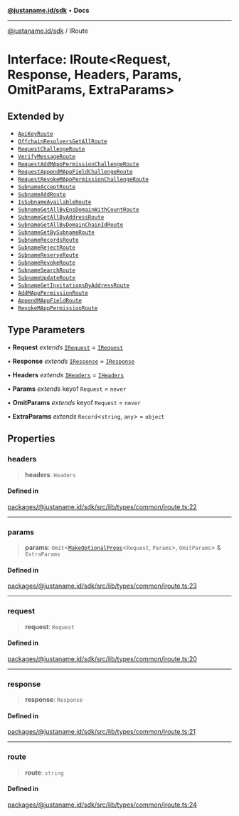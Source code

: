 [**@justaname.id/sdk**](../README.md) • **Docs**

***

[@justaname.id/sdk](../globals.md) / IRoute

# Interface: IRoute\<Request, Response, Headers, Params, OmitParams, ExtraParams\>

## Extended by

- [`ApiKeyRoute`](ApiKeyRoute.md)
- [`OffchainResolversGetAllRoute`](OffchainResolversGetAllRoute.md)
- [`RequestChallengeRoute`](RequestChallengeRoute.md)
- [`VerifyMessageRoute`](VerifyMessageRoute.md)
- [`RequestAddMAppPermissionChallengeRoute`](RequestAddMAppPermissionChallengeRoute.md)
- [`RequestAppendMAppFieldChallengeRoute`](RequestAppendMAppFieldChallengeRoute.md)
- [`RequestRevokeMAppPermissionChallengeRoute`](RequestRevokeMAppPermissionChallengeRoute.md)
- [`SubnameAcceptRoute`](SubnameAcceptRoute.md)
- [`SubnameAddRoute`](SubnameAddRoute.md)
- [`IsSubnameAvailableRoute`](IsSubnameAvailableRoute.md)
- [`SubnameGetAllByEnsDomainWithCountRoute`](SubnameGetAllByEnsDomainWithCountRoute.md)
- [`SubnameGetAllByAddressRoute`](SubnameGetAllByAddressRoute.md)
- [`SubnameGetAllByDomainChainIdRoute`](SubnameGetAllByDomainChainIdRoute.md)
- [`SubnameGetBySubnameRoute`](SubnameGetBySubnameRoute.md)
- [`SubnameRecordsRoute`](SubnameRecordsRoute.md)
- [`SubnameRejectRoute`](SubnameRejectRoute.md)
- [`SubnameReserveRoute`](SubnameReserveRoute.md)
- [`SubnameRevokeRoute`](SubnameRevokeRoute.md)
- [`SubnameSearchRoute`](SubnameSearchRoute.md)
- [`SubnameUpdateRoute`](SubnameUpdateRoute.md)
- [`SubnameGetInvitationsByAddressRoute`](SubnameGetInvitationsByAddressRoute.md)
- [`AddMAppPermissionRoute`](AddMAppPermissionRoute.md)
- [`AppendMAppFieldRoute`](AppendMAppFieldRoute.md)
- [`RevokeMAppPermissionRoute`](RevokeMAppPermissionRoute.md)

## Type Parameters

• **Request** *extends* [`IRequest`](IRequest.md) = [`IRequest`](IRequest.md)

• **Response** *extends* [`IResponse`](IResponse.md) = [`IResponse`](IResponse.md)

• **Headers** *extends* [`IHeaders`](IHeaders.md) = [`IHeaders`](IHeaders.md)

• **Params** *extends* keyof `Request` = `never`

• **OmitParams** *extends* keyof `Request` = `never`

• **ExtraParams** *extends* `Record`\<`string`, `any`\> = `object`

## Properties

### headers

> **headers**: `Headers`

#### Defined in

[packages/@justaname.id/sdk/src/lib/types/common/iroute.ts:22](https://github.com/JustaName-id/JustaName-sdk/blob/577c5c787ef18bf8ddf8b997f021738a0e8ca336/packages/@justaname.id/sdk/src/lib/types/common/iroute.ts#L22)

***

### params

> **params**: `Omit`\<[`MakeOptionalProps`](../type-aliases/MakeOptionalProps.md)\<`Request`, `Params`\>, `OmitParams`\> & `ExtraParams`

#### Defined in

[packages/@justaname.id/sdk/src/lib/types/common/iroute.ts:23](https://github.com/JustaName-id/JustaName-sdk/blob/577c5c787ef18bf8ddf8b997f021738a0e8ca336/packages/@justaname.id/sdk/src/lib/types/common/iroute.ts#L23)

***

### request

> **request**: `Request`

#### Defined in

[packages/@justaname.id/sdk/src/lib/types/common/iroute.ts:20](https://github.com/JustaName-id/JustaName-sdk/blob/577c5c787ef18bf8ddf8b997f021738a0e8ca336/packages/@justaname.id/sdk/src/lib/types/common/iroute.ts#L20)

***

### response

> **response**: `Response`

#### Defined in

[packages/@justaname.id/sdk/src/lib/types/common/iroute.ts:21](https://github.com/JustaName-id/JustaName-sdk/blob/577c5c787ef18bf8ddf8b997f021738a0e8ca336/packages/@justaname.id/sdk/src/lib/types/common/iroute.ts#L21)

***

### route

> **route**: `string`

#### Defined in

[packages/@justaname.id/sdk/src/lib/types/common/iroute.ts:24](https://github.com/JustaName-id/JustaName-sdk/blob/577c5c787ef18bf8ddf8b997f021738a0e8ca336/packages/@justaname.id/sdk/src/lib/types/common/iroute.ts#L24)
